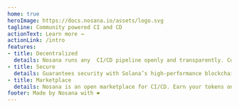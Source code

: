 ```yaml
---
home: true
heroImage: https://docs.nosana.io/assets/logo.svg
tagline: Community powered CI and CD
actionText: Learn more →
actionLink: /intro
features:
- title: Decentralized
  details: Nosana runs any  CI/CD pipeline openly and transparently. Computation by the people, for the people.
- title: Secure
  details: Guarantees security with Solana’s high-performance blockchain. Only a network take-over can corrupt an artifact.
- title: Marketplace
  details: Nosana is an open marketplace for CI/CD. Earn your tokens on empty compute cycles!
footer: Made by Nosana with ❤️
---
```


